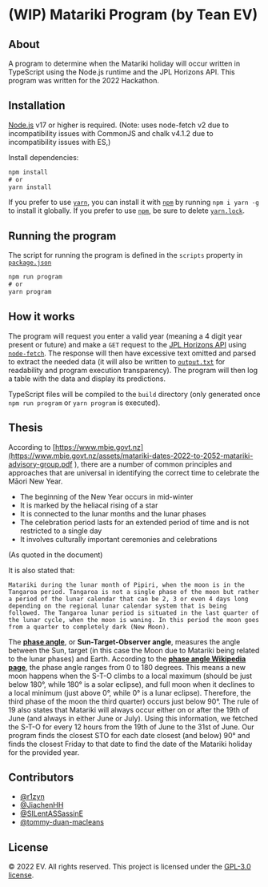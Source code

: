 # (WIP) Matariki Program (by Tean EV)

## About
A program to determine when the Matariki holiday will occur written in TypeScript using the Node.js runtime and the JPL Horizons API.
This program was written for the 2022 Hackathon.

## Installation
[Node.js](https://nodejs.org/) v17 or higher is required. (Note: uses node-fetch v2 due to incompatibility issues with CommonJS and chalk v4.1.2 due to incompatibility issues with ES,)

Install dependencies:

```cmd
npm install 
# or
yarn install
```

If you prefer to use [`yarn`](https://yarnpkg.com/), you can install it with [`npm`](https://npmjs.com/) by running `npm i yarn -g` to install it globally.
If you prefer to use [`npm`](https://npmjs.com/), be sure to delete [`yarn.lock`](yarn.lock).

## Running the program
The script for running the program is defined in the `scripts` property in [`package.json`](./package.json)

```cmd
npm run program
# or
yarn program
```

## How it works
The program will request you enter a valid year (meaning a 4 digit year present or future) and make a `GET` request to the [JPL Horizons API](https://ssd-api.jpl.nasa.gov/doc/horizons.html) using [`node-fetch`](https://npmjs.com/package/node-fetch). The response will then have excessive text omitted and parsed to extract the needed data (it will also be written to [`output.txt`](./output.txt) for readability and program execution transparency). The program will then log a table with the data and display its predictions.

TypeScript files will be compiled to the `build` directory (only generated once `npm run program` or `yarn program` is executed).

## Thesis
According to [https://www.mbie.govt.nz](https://www.mbie.govt.nz/assets/matariki-dates-2022-to-2052-matariki-advisory-group.pdf ), there are a number of common principles and approaches that are universal in identifying the correct time to celebrate the Māori New Year.  

* The beginning of the New Year occurs in mid-winter
* It is marked by the heliacal rising of a star
* It is connected to the lunar months and the lunar phases
* The celebration period lasts for an extended period of time and is not restricted to a single day
* It involves culturally important ceremonies and celebrations

(As quoted in the document)

It is also stated that:

```
Matariki during the lunar month of Pipiri, when the moon is in the Tangaroa period. Tangaroa is not a single phase of the moon but rather a period of the lunar calendar that can be 2, 3 or even 4 days long depending on the regional lunar calendar system that is being followed. The Tangaroa lunar period is situated in the last quarter of the lunar cycle, when the moon is waning. In this period the moon goes from a quarter to completely dark (New Moon).
```

The [**phase angle**](https://en.wikipedia.org/wiki/Phase_angle_(astronomy)), or **Sun-Target-Observer angle**, measures the angle between the Sun, target (in this case the Moon due to Matariki being related to the lunar phases) and Earth. According to the [**phase angle Wikipedia page**](https://en.wikipedia.org/wiki/Phase_angle_(astronomy)), the phase angle ranges from 0 to 180 degrees. This means a new moon happens when the S-T-O climbs to a local maximum (should be just below 180°, while 180° is a solar eclipse), and full moon when it declines to a local minimum (just above 0°, while 0° is a lunar eclipse). Therefore, the third phase of the moon the third quarter) occurs just below 90°. The rule of 19 also states that Matariki will always occur either on or after the 19th of June (and always in either June or July). Using this information, we fetched the S-T-O for every 12 hours from the 19th of June to the 31st of June. Our program finds the closest STO for each date closest (and below) 90° and finds the closest Friday to that date to find the date of the Matariki holiday for the provided year.

## Contributors

* [@r1zyn](https://github.com/r1zyn)
* [@JiachenHH](https://github.com/JiachenHH)
* [@SILentASSassinE](https://github.com/SILentASSassinE)
* [@tommy-duan-macleans](https://github.com/tommy-duan-macleans)

## License
:copyright: 2022 EV. All rights reserved. This project is licensed under the [GPL-3.0 license](./LICENSE).
